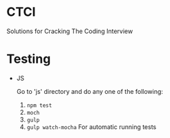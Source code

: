 CTCI
====

Solutions for Cracking The Coding Interview


Testing
=======


- JS

  Go to 'js' directory and do any one of the following:

  1. `npm test`
  2. `moch`
  3. `gulp`
  4. `gulp watch-mocha` For automatic running tests
